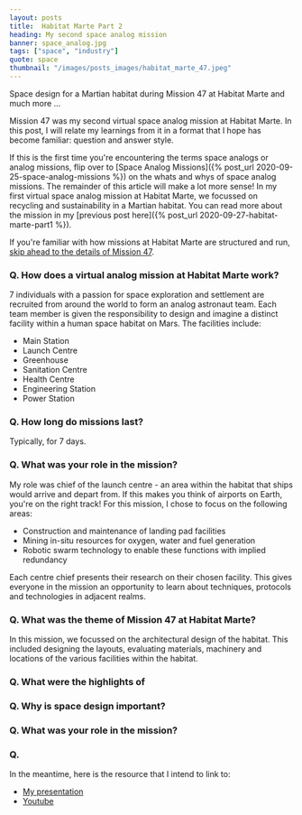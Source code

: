 ```yaml
---
layout: posts
title:  Habitat Marte Part 2
heading: My second space analog mission
banner: space_analog.jpg
tags: ["space", "industry"]
quote: space
thumbnail: "/images/posts_images/habitat_marte_47.jpeg"
---
```

Space design for a Martian habitat during Mission 47 at Habitat Marte and much more ...
<!--more-->

Mission 47 was my second virtual space analog mission at Habitat Marte. In this post, I will relate my learnings from it in a format that I hope has become familiar: question and answer style.

If this is the first time you're encountering the terms space analogs or analog missions, flip over to [Space Analog Missions]({% post_url 2020-09-25-space-analog-missions %}) on the whats and whys of space analog missions. The remainder of this article will make a lot more sense! In my first virtual space analog mission at Habitat Marte, we focussed on recycling and sustainability in a Martian habitat. You can read more about the mission in my [previous post here]({% post_url 2020-09-27-habitat-marte-part1 %}).

If you're familiar with how missions at Habitat Marte are structured and run, [skip ahead to the details of Mission 47](#Q-What-was-the-theme-of-Mission-47-at-Habitat-Marte?). 

### Q. How does a virtual analog mission at Habitat Marte work?
7 individuals with a passion for space exploration and settlement are recruited from around the world to form an analog astronaut team. Each team member is given the responsibility to design and imagine a distinct facility within a human space habitat on Mars. The facilities include:
* Main Station
* Launch Centre
* Greenhouse
* Sanitation Centre
* Health Centre
* Engineering Station
* Power Station

### Q. How long do missions last?
Typically, for 7 days.

### Q. What was your role in the mission?
My role was chief of the launch centre - an area within the habitat that ships would arrive and depart from. If this makes you think of airports on Earth, you're on the right track! For this mission, I chose to focus on the following areas:
* Construction and maintenance of landing pad facilities
* Mining in-situ resources for oxygen, water and fuel generation
* Robotic swarm technology to enable these functions with implied redundancy

Each centre chief presents their research on their chosen facility. This gives everyone in the mission an opportunity to learn about techniques, protocols and technologies in adjacent realms. 

### Q. What was the theme of Mission 47 at Habitat Marte?
In this mission, we focussed on the architectural design of the habitat. This included designing the layouts, evaluating materials, machinery and locations of the various facilities within the habitat.

### Q. What were the highlights of 

### Q. Why is space design important?

### Q. What was your role in the mission?

### Q. 

In the meantime, here is the resource that I intend to link to:
* [My presentation](https://drive.google.com/file/d/1FZfaoT_gzVr_iGTRGOJWg8PtxVjDwkd2/view?usp=sharing)
* [Youtube](https://www.youtube.com/watch?v=QfbBTSRYm_k)